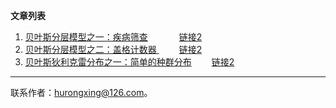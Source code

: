 

**文章列表**

1. [贝叶斯分层模型之一：疾病筛查](https://nbviewer.jupyter.org/github/HuRongxing/thinkbayes/blob/master/%E8%B4%9D%E5%8F%B6%E6%96%AF%E5%88%86%E5%B1%82%E6%A8%A1%E5%9E%8B%E4%B9%8B%E7%96%BE%E7%97%85%E7%AD%9B%E6%9F%A5.ipynb) &ensp;&ensp;&ensp;&ensp;&ensp;&ensp;   [链接2](https://github.com/HuRongxing/thinkbayes/blob/master/%E8%B4%9D%E5%8F%B6%E6%96%AF%E5%88%86%E5%B1%82%E6%A8%A1%E5%9E%8B%E4%B9%8B%E7%96%BE%E7%97%85%E7%AD%9B%E6%9F%A5.ipynb)
2. [贝叶斯分层模型之二：盖格计数器 ](https://nbviewer.jupyter.org/github/HuRongxing/thinkbayes/blob/master/%E8%B4%9D%E5%8F%B6%E6%96%AF%E5%88%86%E5%B1%82%E6%A8%A1%E5%9E%8B%E4%B9%8B%E7%9B%96%E6%A0%BC%E8%AE%A1%E6%95%B0%E5%99%A8.ipynb) &ensp;&ensp;&ensp;&ensp;   [链接2](https://github.com/HuRongxing/thinkbayes/blob/master/%E8%B4%9D%E5%8F%B6%E6%96%AF%E5%88%86%E5%B1%82%E6%A8%A1%E5%9E%8B%E4%B9%8B%E7%9B%96%E6%A0%BC%E8%AE%A1%E6%95%B0%E5%99%A8.ipynb)
3. [贝叶斯狄利克雷分布之一：简单的种群分布](https://nbviewer.jupyter.org/github/HuRongxing/thinkbayes/blob/master/%E7%8B%84%E5%88%A9%E5%85%8B%E9%9B%B7%E5%88%86%E5%B8%83%E4%B9%8B%E7%AE%80%E5%8D%95%E7%A7%8D%E7%BE%A4%E6%A8%A1%E5%9E%8B.ipynb)&ensp;&ensp;&ensp;&ensp;  [链接2](https://github.com/HuRongxing/thinkbayes/blob/master/%E7%8B%84%E5%88%A9%E5%85%8B%E9%9B%B7%E5%88%86%E5%B8%83%E4%B9%8B%E7%AE%80%E5%8D%95%E7%A7%8D%E7%BE%A4%E6%A8%A1%E5%9E%8B.ipynb)




-------------------

联系作者：hurongxing@126.com。
